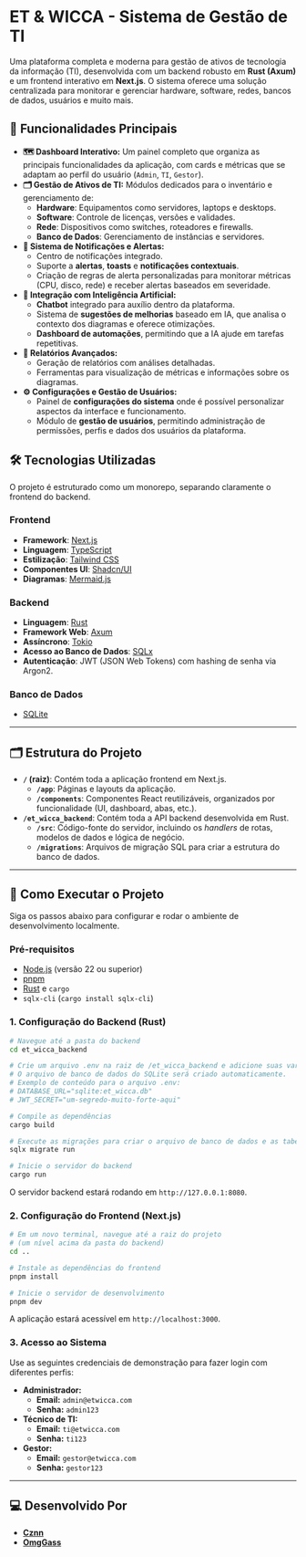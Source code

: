 # ET & WICCA - Sistema de Gestão de TI

Uma plataforma completa e moderna para gestão de ativos de tecnologia da informação (TI), desenvolvida com um backend robusto em **Rust (Axum)** e um frontend interativo em **Next.js**. O sistema oferece uma solução centralizada para monitorar e gerenciar hardware, software, redes, bancos de dados, usuários e muito mais.

## 🌟 Funcionalidades Principais

  * **🗺️ Dashboard Interativo:** Um painel completo que organiza as principais funcionalidades da aplicação, com cards e métricas que se adaptam ao perfil do usuário (`Admin`, `TI`, `Gestor`).
  * **🗂️ Gestão de Ativos de TI:** Módulos dedicados para o inventário e gerenciamento de:
      * **Hardware**: Equipamentos como servidores, laptops e desktops.
      * **Software**: Controle de licenças, versões e validades.
      * **Rede**: Dispositivos como switches, roteadores e firewalls.
      * **Banco de Dados**: Gerenciamento de instâncias e servidores.
  * **🔔 Sistema de Notificações e Alertas:**
      * Centro de notificações integrado.
      * Suporte a **alertas**, **toasts** e **notificações contextuais**.
      * Criação de regras de alerta personalizadas para monitorar métricas (CPU, disco, rede) e receber alertas baseados em severidade.
  * **🧠 Integração com Inteligência Artificial:**
      * **Chatbot** integrado para auxílio dentro da plataforma.
      * Sistema de **sugestões de melhorias** baseado em IA, que analisa o contexto dos diagramas e oferece otimizações.
      * **Dashboard de automações**, permitindo que a IA ajude em tarefas repetitivas.
  * **📑 Relatórios Avançados:**
      * Geração de relatórios com análises detalhadas.
      * Ferramentas para visualização de métricas e informações sobre os diagramas.
  * **⚙️ Configurações e Gestão de Usuários:**
      * Painel de **configurações do sistema** onde é possível personalizar aspectos da interface e funcionamento.
      * Módulo de **gestão de usuários**, permitindo administração de permissões, perfis e dados dos usuários da plataforma.

## 🛠️ Tecnologias Utilizadas

O projeto é estruturado como um monorepo, separando claramente o frontend do backend.

### **Frontend**

  * **Framework**: [Next.js](https://nextjs.org/)
  * **Linguagem**: [TypeScript](https://www.typescriptlang.org/)
  * **Estilização**: [Tailwind CSS](https://tailwindcss.com/)
  * **Componentes UI**: [Shadcn/UI](https://ui.shadcn.com/)
  * **Diagramas**: [Mermaid.js](https://mermaid.js.org/)

### **Backend**

  * **Linguagem**: [Rust](https://www.rust-lang.org/)
  * **Framework Web**: [Axum](https://github.com/tokio-rs/axum)
  * **Assíncrono**: [Tokio](https://tokio.rs/)
  * **Acesso ao Banco de Dados**: [SQLx](https://github.com/launchbadge/sqlx)
  * **Autenticação**: JWT (JSON Web Tokens) com hashing de senha via Argon2.

### **Banco de Dados**

  * [SQLite](https://www.sqlite.org/index.html)

-----

## 🗂️ Estrutura do Projeto

  * **`/` (raiz)**: Contém toda a aplicação frontend em Next.js.
      * **`/app`**: Páginas e layouts da aplicação.
      * **`/components`**: Componentes React reutilizáveis, organizados por funcionalidade (UI, dashboard, abas, etc.).
  * **`/et_wicca_backend`**: Contém toda a API backend desenvolvida em Rust.
      * **`/src`**: Código-fonte do servidor, incluindo os *handlers* de rotas, modelos de dados e lógica de negócio.
      * **`/migrations`**: Arquivos de migração SQL para criar a estrutura do banco de dados.

-----

## 🚀 Como Executar o Projeto

Siga os passos abaixo para configurar e rodar o ambiente de desenvolvimento localmente.

### **Pré-requisitos**

  * [Node.js](https://nodejs.org/) (versão 22 ou superior)
  * [pnpm](https://pnpm.io/)
  * [Rust](https://www.rust-lang.org/tools/install) e `cargo`
  * `sqlx-cli` (`cargo install sqlx-cli`)

### **1. Configuração do Backend (Rust)**

```bash
# Navegue até a pasta do backend
cd et_wicca_backend

# Crie um arquivo .env na raiz de /et_wicca_backend e adicione suas variáveis.
# O arquivo de banco de dados do SQLite será criado automaticamente.
# Exemplo de conteúdo para o arquivo .env:
# DATABASE_URL="sqlite:et_wicca.db"
# JWT_SECRET="um-segredo-muito-forte-aqui"

# Compile as dependências
cargo build

# Execute as migrações para criar o arquivo de banco de dados e as tabelas
sqlx migrate run

# Inicie o servidor do backend
cargo run
```

O servidor backend estará rodando em `http://127.0.0.1:8080`.

### **2. Configuração do Frontend (Next.js)**

```bash
# Em um novo terminal, navegue até a raiz do projeto
# (um nível acima da pasta do backend)
cd .. 

# Instale as dependências do frontend
pnpm install

# Inicie o servidor de desenvolvimento
pnpm dev
```

A aplicação estará acessível em `http://localhost:3000`.

### **3. Acesso ao Sistema**

Use as seguintes credenciais de demonstração para fazer login com diferentes perfis:

  * **Administrador:**
      * **Email:** `admin@etwicca.com`
      * **Senha:** `admin123`
  * **Técnico de TI:**
      * **Email:** `ti@etwicca.com`
      * **Senha:** `ti123`
  * **Gestor:**
      * **Email:** `gestor@etwicca.com`
      * **Senha:** `gestor123`

-----

## 💻 Desenvolvido Por

  * **[Cznn](https://www.google.com/search?q=https://github.com/cznndev)**
  * **[OmgGass](https://www.google.com/search?q=https://github.com/OmgGass)**
